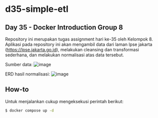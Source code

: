 # d35-simple-etl

## Day 35 - Docker Introduction Group 8

Repository ini merupakan tugas assignment hari ke-35 oleh Kelompok 8. Aplikasi pada repository ini akan mengambil data dari laman lpse jakarta (https://lpse.jakarta.go.id), melakukan cleansing dan transformasi sederhana, dan melakukan normalisasi atas data tersebut.

Sumber data:
![image](https://github.com/msib6-infinity8/d35-simple-etl/assets/107911369/842c8a50-f6d1-4626-9a4e-4f8ff2772566)

ERD hasil normalisasi:
![image](https://github.com/msib6-infinity8/d35-simple-etl/assets/107911369/a8083569-182e-4dc3-bad0-79bf4cbb91dd)

## How-to
Untuk menjalankan cukup mengeksekusi perintah berikut:

```bash
$ docker compose up -d
```
